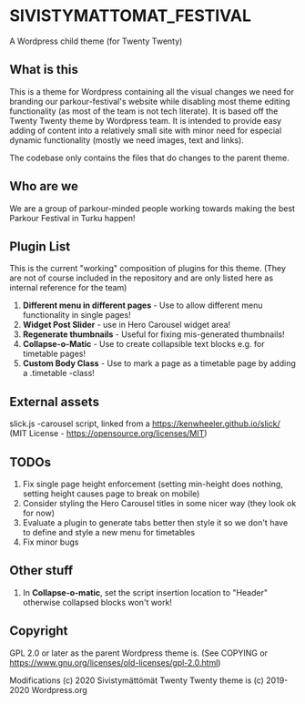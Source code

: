 SIVISTYMATTOMAT_FESTIVAL
========================

A Wordpress child theme (for Twenty Twenty)

What is this
------------

This is a theme for Wordpress containing all the visual changes
we need for branding our parkour-festival's website while disabling most
theme editing functionality (as most of the team is not tech literate). It is based off the Twenty Twenty
theme by Wordpress team. It is intended to provide easy adding of content
into a relatively small site with minor need for especial dynamic functionality
(mostly we need images, text and links).

The codebase only contains the files that do changes to the parent theme.

Who are we
----------

We are a group of parkour-minded people working towards making the best
Parkour Festival in Turku happen!

Plugin List
-----------

This is the current "working" composition of plugins for this theme.
(They are not of course included in the repository and are only listed here as internal reference for the team)

1. **Different menu in different pages** - Use to allow different menu functionality in single pages!
2. **Widget Post Slider** - use in Hero Carousel widget area!
3. **Regenerate thumbnails** - Useful for fixing mis-generated thumbnails!
4. **Collapse-o-Matic** - Use to create collapsible text blocks e.g. for timetable pages!
5. **Custom Body Class** - Use to mark a page as a timetable page by adding a .timetable -class!


External assets
---------------

slick.js -carousel script, linked from a https://kenwheeler.github.io/slick/ (MIT License - https://opensource.org/licenses/MIT)


TODOs
-----

1. Fix single page height enforcement (setting min-height does nothing, setting height causes page to break on mobile)
2. Consider styling the Hero Carousel titles in some nicer way (they look ok for now)
3. Evaluate a plugin to generate tabs better then style it so we don't have to define and style a new menu for timetables
4. Fix minor bugs

Other stuff
-----------

1. In **Collapse-o-matic**, set the script insertion location to "Header" otherwise collapsed blocks won't work!

Copyright
-------

GPL 2.0 or later as the parent Wordpress theme is.
(See COPYING or https://www.gnu.org/licenses/old-licenses/gpl-2.0.html)

Modifications (c) 2020 Sivistymättömät
Twenty Twenty theme is (c) 2019-2020 Wordpress.org